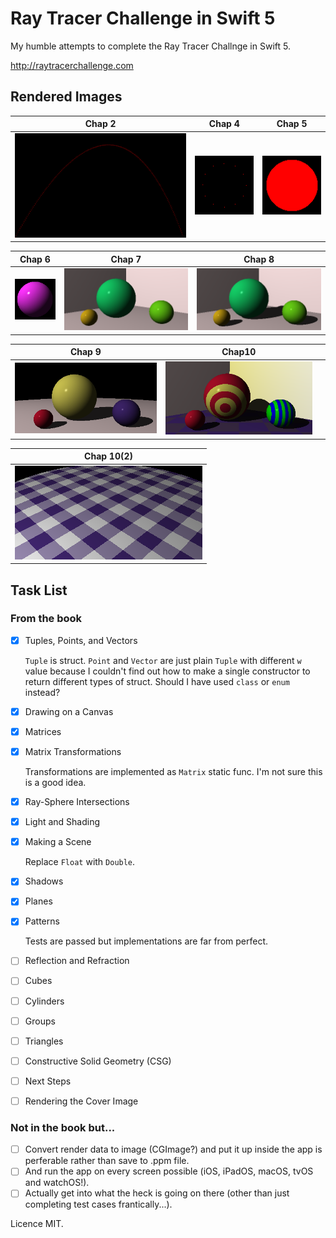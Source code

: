 # Ray Tracer Challenge in Swift 5

My humble attempts to complete the Ray Tracer Challnge in Swift 5.

http://raytracerchallenge.com

## Rendered Images

|Chap 2|Chap 4|Chap 5|
|------|------|------
|![Chap 2](https://github.com/haruhikoM/RayTracerChallenge/blob/main/RenderedImages/RTC-Chap2.png)|![Chap 4](https://github.com/haruhikoM/RayTracerChallenge/blob/main/RenderedImages/RTC-Chap4.png)|![Chap 5](https://github.com/haruhikoM/RayTracerChallenge/blob/main/RenderedImages/RTC-Chap5-2.png)|

|Chap 6|Chap 7|Chap 8|
|------|------|------
|![Chap 6](https://github.com/haruhikoM/RayTracerChallenge/blob/main/RenderedImages/RTC-Chap5.png)|![Chap 7](https://github.com/haruhikoM/RayTracerChallenge/blob/main/RenderedImages/RTC-Chap7.png)|![Chap 8](https://github.com/haruhikoM/RayTracerChallenge/blob/main/RenderedImages/RTC-Chap8.png)|

|Chap 9|Chap10||
|------|------|------
|![Chap 9](https://github.com/haruhikoM/RayTracerChallenge/blob/main/RenderedImages/RTC-Chap9.png)|![Chap 9](https://github.com/haruhikoM/RayTracerChallenge/blob/main/RenderedImages/RTC-Chap10.png)|

|Chap 10(2)|
|------|
|![Chap 10-2](https://github.com/haruhikoM/RayTracerChallenge/blob/main/RenderedImages/RTC-Chap10-2.png)|



## Task List

### From the book

- [x] Tuples, Points, and Vectors

	`Tuple` is struct. `Point` and `Vector` are just plain `Tuple` with different `w` value because I couldn't find out how to make a single constructor to return different types of struct. Should I have used `class` or `enum` instead?
	
- [x] Drawing on a Canvas
- [x] Matrices
- [x] Matrix Transformations

	Transformations are implemented as `Matrix` static func. I'm not sure this is a good idea.
	
- [x] Ray-Sphere Intersections
- [x] Light and Shading
- [x] Making a Scene

	Replace `Float` with `Double`.

- [x] Shadows
- [x] Planes
- [x] Patterns
	
	Tests are passed but implementations are far from perfect.
	
- [ ] Reflection and Refraction
- [ ] Cubes
- [ ] Cylinders
- [ ] Groups
- [ ] Triangles
- [ ] Constructive Solid Geometry (CSG)
- [ ] Next Steps
- [ ] Rendering the Cover Image


### Not in the book but...

- [ ] Convert render data to image (CGImage?) and put it up inside the app is perferable rather than save to .ppm file.
- [ ] And run the app on every screen possible (iOS, iPadOS, macOS, tvOS and watchOS!).
- [ ] Actually get into what the heck is going on there (other than just completing test cases frantically...).

Licence MIT.
